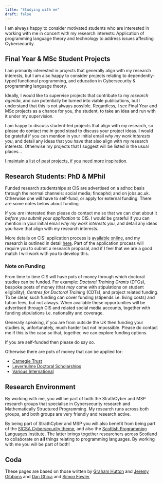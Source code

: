 ```yaml
---
title: "Studying with me"
draft: false
---
```


I am always happy to consider motivated students who are interested in working with me in concert with my research interests: Application of programming language theory and technology to address issues affecting Cybersecurity.

## Final Year & MSc Student Projects

I am primarily interested in projects that generally align with my research interests, but I am also happy to consider projects relating to dependently-typed functional programming, and education in Cybersecurity & programming language theory.

Ideally, I would like to supervise projects that contribute to my _research agenda_, and can potentially be turned into viable publications, but I understand that this is not always possible.
Regardless, I see Final Year and MSc projects as a chance for you, the student, to take an idea and run with it under my supervision.

I am happy to discuss student-led projects that align with my research, so please do contact me in good stead to discuss your project ideas.
I would be grateful if you can mention in your initial email _why my work interests you_, and detail any ideas that you have that also align with my research interests.
Otherwise my projects that I suggest will be listed in the usual places...

[I maintain a list of past projects, if you need more inspiration](../../page/people-alumni).


## Research Students: PhD & MPhil

Funded research studentships at CIS are advertised on a adhoc basis through the normal channels: social media; findaphd; and on jobs.ac.uk.
Otherwise one will have to self-fund, or apply for external funding.
There are some notes below about funding.

If you _are_ interested then please do contact me so that we can chat about it _before you submit your application_ to CIS.
I would be grateful if you can mention in your initial email _why my work interests you_, and detail any ideas you have that align with my research interests.

More details on CIS' application process is [available online](https://www.strath.ac.uk/courses/research/computerinformationsciences/), and my research is outlined in detail [here](../research).
Part of the application process will require you to submit a research proposal, and if I feel that we are a good match I will work with you to develop this.

### Note on Funding

From time to time CIS will have pots of money through which doctoral studies can be funded.
For example:
_Doctoral Training Grants_ (DTGs), bespoke posts of money (that _may_ come with stipulations on student eligibility), _Centres for Doctoral Training_ (CDTs), and project related funding.
To be clear, such funding can cover funding (stipends i.e. living costs) and tution fees, but not always.
When available these opportunities will be advertised through CIS and related social media accounts, together with funding stipulations i.e. nationality and coverage.

Generally speaking, if you are from outside the UK then funding your studies is, unfortunately, much harder but not impossible.
Please do contact me if this is the case so that, together, we can explore funding options.

If you are self-funded then please do say so.

Otherwise there are pots of money that can be applied for:

+ [Carnegie Trust](https://www.carnegie-trust.org/award-schemes/carnegie-phd-scholarships/)
+ [Leverhulme Doctoral Scholarships](https://www.leverhulme.ac.uk/leverhulme-doctoral-scholarships)
+ [Various International](https://www.findaphd.com/guides/international-phd-funding-uk)


## Research Environment

By working with me, you will be part of both the StrathCyber and MSP research groups that specialise in Cybersecurity research and Mathematically Structured Programming.
My research runs across both groups, and both groups are very friendly and research active.

By being part of StrathCyber and MSP you will also benefit from being part of the [SICSA Cybersecurity theme](https://www.sicsa.ac.uk/research/cyber-security/), and also the [Scottish Programming Languages Institute](https://scottish-pl-institute.github.io/).
The latter brings together researchers across Scotland to collaborate on **all** things relating to programming languages.
By working with me you will be part of both!

## Coda

These pages are based on those written by
[Graham Hutton](http://www.cs.nott.ac.uk/~pszgmh/email.html)
and
[Jeremy Gibbons](https://www.cs.ox.ac.uk/people/jeremy.gibbons/study.html)
and
[Dan Ghica](https://www.cs.bham.ac.uk/~drg/student-projects.html)
and
[Simon Fowler](https://simonjf.com/phd/)
